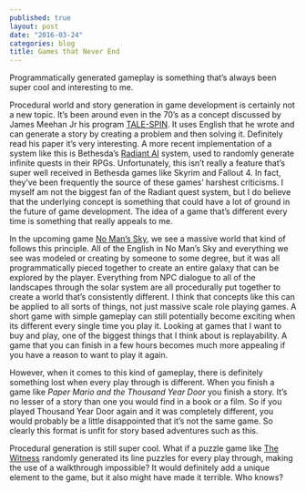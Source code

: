 ```yaml
---
published: true
layout: post
date: "2016-03-24"
categories: blog
title: Games that Never End
---
```


Programmatically generated gameplay is something that’s always been super cool and interesting to me.

Procedural world and story generation in game development is certainly not a new topic. It’s been around even in the 70’s as a concept discussed by James Meehan Jr his program [TALE-SPIN](http://gel.msu.edu/classes/tc848/papers/Meehan.Tale-Spin.pdf). It uses English that he wrote and can generate a story by creating a problem and then solving it. Definitely read his paper it’s very interesting. A more recent implementation of a system like this is Bethesda’s [Radiant AI](https://en.wikipedia.org/wiki/Radiant_AI) system, used to randomly generate infinite quests in their RPGs. Unfortunately, this isn’t really a feature that’s super well received in Bethesda games like Skyrim and Fallout 4. In fact, they’ve been frequently the source of these games’ harshest criticisms. I myself am not the biggest fan of the Radiant quest system, but I do believe that the underlying concept is something that could have a lot of ground in the future of game development. The idea of a game that’s different every time is something that really appeals to me.

In the upcoming game [No Man’s Sky](http://www.no-mans-sky.com), we see a massive world that kind of follows this principle. All of the English in No Man’s Sky and everything we see was modeled or creating by someone to some degree, but it was all programmatically pieced together to create an entire galaxy that can be explored by the player. Everything from NPC dialogue to all of the landscapes through the solar system are all procedurally put together to create a world that’s consistently different. I think that concepts like this can be applied to all sorts of things, not just massive scale role playing games. A short game with simple gameplay can still potentially become exciting when its different every single time you play it. Looking at games that I want to buy and play, one of the biggest things that I think about is replayability. A game that you can finish in a few hours becomes much more appealing if you have a reason to want to play it again.

However, when it comes to this kind of gameplay, there is definitely something lost when every play through is different. When you finish a game like *Paper Mario and the Thousand Year Door* you finish a story. It’s no lesser of a story than one you would find in a book or a film. So if you played Thousand Year Door again and it was completely different, you would probably be a little disappointed that it’s not the same game. So clearly this format is unfit for story based adventures such as this.

Procedural generation is still super cool. What if a puzzle game like [The Witness](http://the-witness.net) randomly generated its line puzzles for every play through, making the use of a walkthrough impossible? It would definitely add a unique element to the game, but it also might have made it terrible. Who knows?
